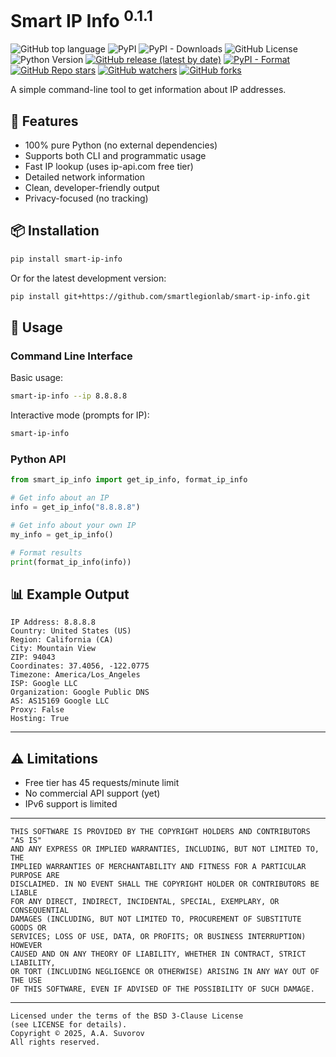 # Smart IP Info <sup>0.1.1</sup>

![GitHub top language](https://img.shields.io/github/languages/top/smartlegionlab/smart-ip-info)
![PyPI](https://img.shields.io/pypi/v/smart-ip-info)
![PyPI - Downloads](https://img.shields.io/pypi/dm/smart-ip-info?label=pypi%20downloads)
![GitHub License](https://img.shields.io/github/license/smartlegionlab/smart-ip-info)
![Python Version](https://img.shields.io/badge/python-3.8%2B-blue)
[![GitHub release (latest by date)](https://img.shields.io/github/v/release/smartlegionlab/smart-ip-info)](https://github.com/smartlegionlab/smart-ip-info/)
[![PyPI - Format](https://img.shields.io/pypi/format/smart-ip-info)](https://pypi.org/project/smart-ip-info)
[![GitHub Repo stars](https://img.shields.io/github/stars/smartlegionlab/smart-ip-info?style=social)](https://github.com/smartlegionlab/smart-ip-info/)
[![GitHub watchers](https://img.shields.io/github/watchers/smartlegionlab/smart-ip-info?style=social)](https://github.com/smartlegionlab/smart-ip-info/)
[![GitHub forks](https://img.shields.io/github/forks/smartlegionlab/smart-ip-info?style=social)](https://github.com/smartlegionlab/smart-ip-info/)

A simple command-line tool to get information about IP addresses.

## 🌟 Features

- 100% pure Python (no external dependencies)
- Supports both CLI and programmatic usage
- Fast IP lookup (uses ip-api.com free tier)
- Detailed network information
- Clean, developer-friendly output
- Privacy-focused (no tracking)

## 📦 Installation

```bash
pip install smart-ip-info
```

Or for the latest development version:

```bash
pip install git+https://github.com/smartlegionlab/smart-ip-info.git
```

## 🚀 Usage

### Command Line Interface

Basic usage:
```bash
smart-ip-info --ip 8.8.8.8
```

Interactive mode (prompts for IP):
```bash
smart-ip-info
```

### Python API

```python
from smart_ip_info import get_ip_info, format_ip_info

# Get info about an IP
info = get_ip_info("8.8.8.8")

# Get info about your own IP
my_info = get_ip_info()

# Format results
print(format_ip_info(info))
```

## 📊 Example Output

```plaintext
IP Address: 8.8.8.8
Country: United States (US)
Region: California (CA)
City: Mountain View
ZIP: 94043
Coordinates: 37.4056, -122.0775
Timezone: America/Los_Angeles
ISP: Google LLC
Organization: Google Public DNS
AS: AS15169 Google LLC
Proxy: False
Hosting: True
```
---

## ⚠️ Limitations

- Free tier has 45 requests/minute limit
- No commercial API support (yet)
- IPv6 support is limited

***

    THIS SOFTWARE IS PROVIDED BY THE COPYRIGHT HOLDERS AND CONTRIBUTORS "AS IS"
    AND ANY EXPRESS OR IMPLIED WARRANTIES, INCLUDING, BUT NOT LIMITED TO, THE
    IMPLIED WARRANTIES OF MERCHANTABILITY AND FITNESS FOR A PARTICULAR PURPOSE ARE
    DISCLAIMED. IN NO EVENT SHALL THE COPYRIGHT HOLDER OR CONTRIBUTORS BE LIABLE
    FOR ANY DIRECT, INDIRECT, INCIDENTAL, SPECIAL, EXEMPLARY, OR CONSEQUENTIAL
    DAMAGES (INCLUDING, BUT NOT LIMITED TO, PROCUREMENT OF SUBSTITUTE GOODS OR
    SERVICES; LOSS OF USE, DATA, OR PROFITS; OR BUSINESS INTERRUPTION) HOWEVER
    CAUSED AND ON ANY THEORY OF LIABILITY, WHETHER IN CONTRACT, STRICT LIABILITY,
    OR TORT (INCLUDING NEGLIGENCE OR OTHERWISE) ARISING IN ANY WAY OUT OF THE USE
    OF THIS SOFTWARE, EVEN IF ADVISED OF THE POSSIBILITY OF SUCH DAMAGE.

***

    Licensed under the terms of the BSD 3-Clause License
    (see LICENSE for details).
    Copyright © 2025, A.A. Suvorov
    All rights reserved.